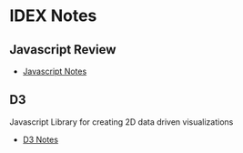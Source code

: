 # IDEX Notes

## Javascript Review

- [Javascript Notes](javascript.md)

## D3

Javascript Library for creating 2D data driven visualizations

- [D3 Notes](D3.md)
